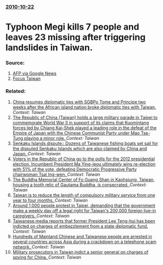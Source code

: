 ### [2010-10-22](/news/2010/10/22/index.md)

# Typhoon Megi kills 7 people and leaves 23 missing after triggering landslides in Taiwan. 




### Source:

1. [AFP via Google News](http://www.google.com/hostednews/afp/article/ALeqM5gCZ3eiquCytKrK8-JSeb5K8n1VoA?docId=CNG.2f057538640f1e680daa7203d3609eff.b91)
2. [Focus Taiwan](http://focustaiwan.tw/ShowNews/WebNews_Detail.aspx?Type=aSOC&ID=201010220045)

### Related:

1. [ China resumes diplomatic ties with SGBPo Tome and Principe two weeks after the African island nation broke diplomatic ties with Taiwan. ](/news/2016/12/26/china-resumes-diplomatic-ties-with-sagbpo-toma-c-and-prancipe-two-weeks-after-the-african-island-nation-broke-diplomatic-ties-with-taiwan.md) _Context: Taiwan_
2. [ The Republic of China (Taiwan) holds a large military parade in Taipei to commemorate World War II in support of its claims that Kuomintang forces led by Chiang Kai-Shek played a leading role in the defeat of the Empire of Japan with the Chinese Communist Party under Mao Tse-Tung playing a minor role. ](/news/2015/07/4/the-republic-of-china-taiwan-holds-a-large-military-parade-in-taipei-to-commemorate-world-war-ii-in-support-of-its-claims-that-kuomintang.md) _Context: Taiwan_
3. [Senkaku Islands dispute:: Dozens of Taiwanese fishing boats set sail for the disputed Senkaku Islands which are also claimed by China and Japan. ](/news/2012/09/24/senkaku-islands-dispute-dozens-of-taiwanese-fishing-boats-set-sail-for-the-disputed-senkaku-islands-which-are-also-claimed-by-china-and-ja.md) _Context: Taiwan_
4. [Voters in the Republic of China go to the polls for the 2012 presidential election. Incumbent President Ma Ying-jeou ultimately wins re-election with 51% of the vote, defeating Democratic Progressive Party chairwoman Tsai Ing-wen. ](/news/2012/01/14/voters-in-the-republic-of-china-go-to-the-polls-for-the-2012-presidential-election-incumbent-president-ma-ying-jeou-ultimately-wins-re-elec.md) _Context: Taiwan_
5. [The Buddha Memorial Center of Fo Guang Shan in Kaohsiung, Taiwan, housing a tooth relic of Gautama Buddha, is consecrated. ](/news/2011/12/24/the-buddha-memorial-center-of-fo-guang-shan-in-kaohsiung-taiwan-housing-a-tooth-relic-of-gautama-buddha-is-consecrated.md) _Context: Taiwan_
6. [Taiwan is to reduce the length of compulsory military service from one year to four months. ](/news/2011/12/14/taiwan-is-to-reduce-the-length-of-compulsory-military-service-from-one-year-to-four-months.md) _Context: Taiwan_
7. [Around 1,000 people protest in Taipei, demanding that the government make a weekly day off a legal right for Taiwan's 200,000 foreign live-in caregivers. ](/news/2011/12/11/around-1-000-people-protest-in-taipei-demanding-that-the-government-make-a-weekly-day-off-a-legal-right-for-taiwan-s-200-000-foreign-live-i.md) _Context: Taiwan_
8. [Taiwanese media reports that former President Lee Teng-hui has been indicted on charges of embezzlement from a state diplomatic fund. ](/news/2011/06/30/taiwanese-media-reports-that-former-president-lee-teng-hui-has-been-indicted-on-charges-of-embezzlement-from-a-state-diplomatic-fund.md) _Context: Taiwan_
9. [Hundreds of Mainland Chinese and Taiwanese people are arrested in several countries across Asia during a crackdown on a telephone scam network. ](/news/2011/06/10/hundreds-of-mainland-chinese-and-taiwanese-people-are-arrested-in-several-countries-across-asia-during-a-crackdown-on-a-telephone-scam-netwo.md) _Context: Taiwan_
10. [Military prosecutors in Taiwan indict a senior general on charges of spying for China. ](/news/2011/05/20/military-prosecutors-in-taiwan-indict-a-senior-general-on-charges-of-spying-for-china.md) _Context: Taiwan_
